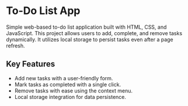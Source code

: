 # To-Do List App
Simple web-based to-do list application built with HTML, CSS, and JavaScript. This project allows users to add, complete, and remove tasks dynamically. It utilizes local storage to persist tasks even after a page refresh. 

## Key Features

- Add new tasks with a user-friendly form.
- Mark tasks as completed with a single click.
- Remove tasks with ease using the context menu.
- Local storage integration for data persistence.
